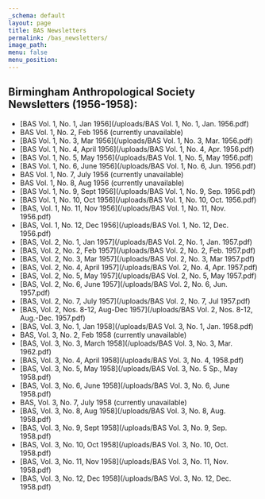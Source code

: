 ```yaml
---
_schema: default
layout: page
title: BAS Newsletters
permalink: /bas_newsletters/
image_path:
menu: false
menu_position:
---
```

## **Birmingham Anthropological Society Newsletters (1956-1958):**

* [BAS Vol. 1, No. 1, Jan 1956](/uploads/BAS Vol. 1, No. 1, Jan. 1956.pdf)
* BAS Vol. 1, No. 2, Feb 1956 (currently unavailable)
* [BAS Vol. 1, No. 3, Mar 1956](/uploads/BAS Vol. 1, No. 3, Mar. 1956.pdf)
* [BAS Vol. 1, No. 4, April 1956](/uploads/BAS Vol. 1, No. 4, Apr. 1956.pdf)
* [BAS Vol. 1, No. 5, May 1956](/uploads/BAS Vol. 1, No. 5, May 1956.pdf)
* [BAS Vol. 1, No. 6, June 1956](/uploads/BAS Vol. 1, No. 6, Jun. 1956.pdf)
* BAS Vol. 1, No. 7, July 1956 (currently unavailable)
* BAS Vol. 1, No. 8, Aug 1956 (currently unavailable)
* [BAS Vol. 1, No. 9, Sept 1956](/uploads/BAS Vol. 1, No. 9, Sep. 1956.pdf)
* [BAS Vol. 1, No. 10, Oct 1956](/uploads/BAS Vol. 1, No. 10, Oct. 1956.pdf)
* [BAS, Vol. 1, No. 11, Nov 1956](/uploads/BAS Vol. 1, No. 11, Nov. 1956.pdf)
* [BAS, Vol. 1, No. 12, Dec 1956](/uploads/BAS Vol. 1, No. 12, Dec. 1956.pdf)
* [BAS, Vol. 2, No. 1, Jan 1957](/uploads/BAS Vol. 2, No. 1, Jan. 1957.pdf)
* [BAS, Vol. 2, No. 2, Feb 1957](/uploads/BAS Vol. 2, No. 2, Feb. 1957.pdf)
* [BAS, Vol. 2, No. 3, Mar 1957](/uploads/BAS Vol. 2, No. 3, Mar 1957.pdf)
* [BAS, Vol. 2, No. 4, April 1957](/uploads/BAS Vol. 2, No. 4, Apr. 1957.pdf)
* [BAS, Vol. 2, No. 5, May 1957](/uploads/BAS Vol. 2, No. 5, May 1957.pdf)
* [BAS, Vol. 2, No. 6, June 1957](/uploads/BAS Vol. 2, No. 6, Jun. 1957.pdf)
* [BAS, Vol. 2, No. 7, July 1957](/uploads/BAS Vol. 2, No. 7, Jul 1957.pdf)
* [BAS, Vol. 2, Nos. 8-12, Aug-Dec 1957](/uploads/BAS Vol. 2, Nos. 8-12, Aug.-Dec. 1957.pdf)
* [BAS, Vol. 3, No. 1, Jan 1958](/uploads/BAS Vol. 3, No. 1, Jan. 1958.pdf)
* BAS, Vol. 3, No. 2, Feb 1958 (currently unavailable)
* [BAS, Vol. 3, No. 3, March 1958](/uploads/BAS Vol. 3, No. 3, Mar. 1962.pdf)
* [BAS, Vol. 3, No. 4, April 1958](/uploads/BAS Vol. 3, No. 4, 1958.pdf)
* [BAS, Vol. 3, No. 5, May 1958](/uploads/BAS Vol. 3, No. 5 Sp., May 1958.pdf)
* [BAS, Vol. 3, No. 6, June 1958](/uploads/BAS Vol. 3, No. 6, June 1958.pdf)
* BAS, Vol. 3, No. 7, July 1958 (currently unavailable)
* [BAS, Vol. 3, No. 8, Aug 1958](/uploads/BAS Vol. 3, No. 8, Aug. 1958.pdf)
* [BAS, Vol. 3, No. 9, Sept 1958](/uploads/BAS Vol. 3, No. 9, Sep. 1958.pdf)
* [BAS, Vol. 3, No. 10, Oct 1958](/uploads/BAS Vol. 3, No. 10, Oct. 1958.pdf)
* [BAS, Vol. 3, No. 11, Nov 1958](/uploads/BAS Vol. 3, No. 11, Nov. 1958.pdf)
* [BAS, Vol. 3, No. 12, Dec 1958](/uploads/BAS Vol. 3, No. 12, Dec. 1958.pdf)